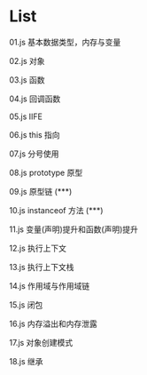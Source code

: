 # List

01.js 基本数据类型，内存与变量

02.js 对象

03.js 函数

04.js 回调函数

05.js IIFE

06.js this 指向

07.js 分号使用

08.js prototype 原型

09.js 原型链 (\*\*\*)

10.js instanceof 方法 (\*\*\*)

11.js 变量(声明)提升和函数(声明)提升

12.js 执行上下文

13.js 执行上下文栈

14.js 作用域与作用域链

15.js 闭包

16.js 内存溢出和内存泄露

17.js 对象创建模式

18.js 继承
